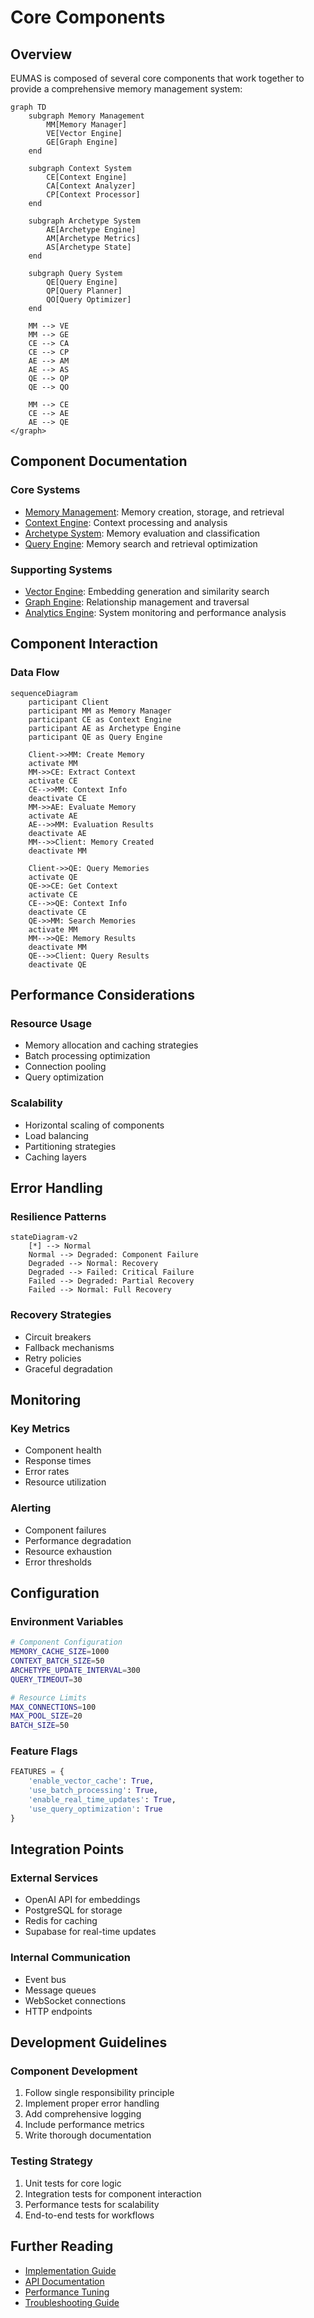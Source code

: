 # Core Components

## Overview

EUMAS is composed of several core components that work together to provide a comprehensive memory management system:

```mermaid
graph TD
    subgraph Memory Management
        MM[Memory Manager]
        VE[Vector Engine]
        GE[Graph Engine]
    end

    subgraph Context System
        CE[Context Engine]
        CA[Context Analyzer]
        CP[Context Processor]
    end

    subgraph Archetype System
        AE[Archetype Engine]
        AM[Archetype Metrics]
        AS[Archetype State]
    end

    subgraph Query System
        QE[Query Engine]
        QP[Query Planner]
        QO[Query Optimizer]
    end

    MM --> VE
    MM --> GE
    CE --> CA
    CE --> CP
    AE --> AM
    AE --> AS
    QE --> QP
    QE --> QO

    MM --> CE
    CE --> AE
    AE --> QE
</graph>
```

## Component Documentation

### Core Systems
- [Memory Management](memory.md): Memory creation, storage, and retrieval
- [Context Engine](context.md): Context processing and analysis
- [Archetype System](archetypes.md): Memory evaluation and classification
- [Query Engine](query.md): Memory search and retrieval optimization

### Supporting Systems
- [Vector Engine](vector-engine.md): Embedding generation and similarity search
- [Graph Engine](graph-engine.md): Relationship management and traversal
- [Analytics Engine](analytics.md): System monitoring and performance analysis

## Component Interaction

### Data Flow
```mermaid
sequenceDiagram
    participant Client
    participant MM as Memory Manager
    participant CE as Context Engine
    participant AE as Archetype Engine
    participant QE as Query Engine

    Client->>MM: Create Memory
    activate MM
    MM->>CE: Extract Context
    activate CE
    CE-->>MM: Context Info
    deactivate CE
    MM->>AE: Evaluate Memory
    activate AE
    AE-->>MM: Evaluation Results
    deactivate AE
    MM-->>Client: Memory Created
    deactivate MM

    Client->>QE: Query Memories
    activate QE
    QE->>CE: Get Context
    activate CE
    CE-->>QE: Context Info
    deactivate CE
    QE->>MM: Search Memories
    activate MM
    MM-->>QE: Memory Results
    deactivate MM
    QE-->>Client: Query Results
    deactivate QE
```

## Performance Considerations

### Resource Usage
- Memory allocation and caching strategies
- Batch processing optimization
- Connection pooling
- Query optimization

### Scalability
- Horizontal scaling of components
- Load balancing
- Partitioning strategies
- Caching layers

## Error Handling

### Resilience Patterns
```mermaid
stateDiagram-v2
    [*] --> Normal
    Normal --> Degraded: Component Failure
    Degraded --> Normal: Recovery
    Degraded --> Failed: Critical Failure
    Failed --> Degraded: Partial Recovery
    Failed --> Normal: Full Recovery
```

### Recovery Strategies
- Circuit breakers
- Fallback mechanisms
- Retry policies
- Graceful degradation

## Monitoring

### Key Metrics
- Component health
- Response times
- Error rates
- Resource utilization

### Alerting
- Component failures
- Performance degradation
- Resource exhaustion
- Error thresholds

## Configuration

### Environment Variables
```bash
# Component Configuration
MEMORY_CACHE_SIZE=1000
CONTEXT_BATCH_SIZE=50
ARCHETYPE_UPDATE_INTERVAL=300
QUERY_TIMEOUT=30

# Resource Limits
MAX_CONNECTIONS=100
MAX_POOL_SIZE=20
BATCH_SIZE=50
```

### Feature Flags
```python
FEATURES = {
    'enable_vector_cache': True,
    'use_batch_processing': True,
    'enable_real_time_updates': True,
    'use_query_optimization': True
}
```

## Integration Points

### External Services
- OpenAI API for embeddings
- PostgreSQL for storage
- Redis for caching
- Supabase for real-time updates

### Internal Communication
- Event bus
- Message queues
- WebSocket connections
- HTTP endpoints

## Development Guidelines

### Component Development
1. Follow single responsibility principle
2. Implement proper error handling
3. Add comprehensive logging
4. Include performance metrics
5. Write thorough documentation

### Testing Strategy
1. Unit tests for core logic
2. Integration tests for component interaction
3. Performance tests for scalability
4. End-to-end tests for workflows

## Further Reading
- [Implementation Guide](../IMPLEMENTATION.md)
- [API Documentation](../api/README.md)
- [Performance Tuning](../optimization/README.md)
- [Troubleshooting Guide](../troubleshooting/README.md)
